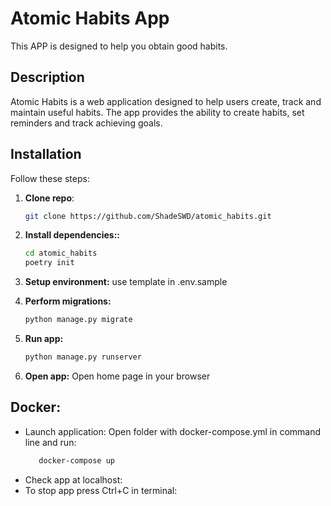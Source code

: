 # Atomic Habits App


This APP is designed to help you obtain good habits.

## Description

Atomic Habits is a web application designed to help users create, track and maintain useful habits. The app provides 
the ability to create habits, set reminders and track achieving goals.

## Installation

Follow these steps:

1. **Clone repo**:  

   ```bash
   git clone https://github.com/ShadeSWD/atomic_habits.git
2. **Install dependencies::**

   ```bash
   cd atomic_habits
   poetry init

3. **Setup environment:**
    use template in .env.sample
    
4. **Perform migrations:**

   ```bash
   python manage.py migrate
5. **Run app:**

   ```bash
   python manage.py runserver
6. **Open app:** 
    Open home page in your browser

## Docker:

* Launch application:
    Open folder with docker-compose.yml in command line and run:
    ```bash
       docker-compose up
    ```
* Check app at localhost:
* To stop app press Ctrl+C in terminal:
